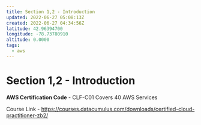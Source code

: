 ```yaml
---
title: Section 1,2 - Introduction
updated: 2022-06-27 05:08:13Z
created: 2022-06-27 04:34:56Z
latitude: 42.96394700
longitude: -78.73780910
altitude: 0.0000
tags:
  - aws
---
```


# Section 1,2 - Introduction
**AWS Certification Code** - CLF-C01
Covers 40 AWS Services

Course Link - https://courses.datacumulus.com/downloads/certified-cloud-practitioner-zb2/

